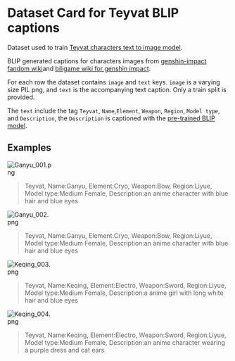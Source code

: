 # Dataset Card for Teyvat BLIP captions
Dataset used to train [Teyvat characters text to image model](https://github.com/hpcaitech/ColossalAI/tree/main/examples/images/diffusion).

BLIP generated captions for characters images from [genshin-impact fandom wiki](https://genshin-impact.fandom.com/wiki/Character#Playable_Characters)and [biligame wiki for genshin impact](https://wiki.biligame.com/ys/%E8%A7%92%E8%89%B2).

For each row the dataset contains `image` and `text` keys. `image` is a varying size PIL png, and `text` is the accompanying text caption. Only a train split is provided.

The `text` include the tag `Teyvat`, `Name`,`Element`, `Weapon`, `Region`, `Model type`, and `Description`, the `Description` is captioned with the [pre-trained BLIP model](https://github.com/salesforce/BLIP).
## Examples

<img src = "https://huggingface.co/datasets/Fazzie/Teyvat/resolve/main/data/Ganyu_001.png" title = "Ganyu_001.png" style="max-width: 20%;" >

> Teyvat, Name:Ganyu, Element:Cryo, Weapon:Bow, Region:Liyue, Model type:Medium Female, Description:an anime character with blue hair and blue eyes

<img src = "https://huggingface.co/datasets/Fazzie/Teyvat/resolve/main/data/Ganyu_002.png" title = "Ganyu_002.png" style="max-width: 20%;" >

> Teyvat, Name:Ganyu, Element:Cryo, Weapon:Bow, Region:Liyue, Model type:Medium Female, Description:an anime character with blue hair and blue eyes

<img src = "https://huggingface.co/datasets/Fazzie/Teyvat/resolve/main/data/Keqing_003.png" title = "Keqing_003.png" style="max-width: 20%;" >

> Teyvat, Name:Keqing, Element:Electro, Weapon:Sword, Region:Liyue, Model type:Medium Female, Description:a anime girl with long white hair and blue eyes

<img src = "https://huggingface.co/datasets/Fazzie/Teyvat/resolve/main/data/Keqing_004.png" title = "Keqing_004.png" style="max-width: 20%;" >

> Teyvat, Name:Keqing, Element:Electro, Weapon:Sword, Region:Liyue, Model type:Medium Female, Description:an anime character wearing a purple dress and cat ears
